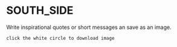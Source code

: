 # SOUTH_SIDE
Write inspirational quotes or short messages an save as an image.

```
click the white circle to download image
```